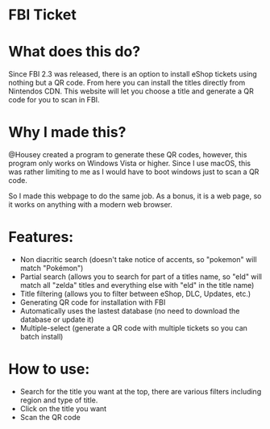 # FBI Ticket

# What does this do?
Since FBI 2.3 was released, there is an option to install eShop tickets using nothing but a QR code.
From here you can install the titles directly from Nintendos CDN.
This website will let you choose a title and generate a QR code for you to scan in FBI.

# Why I made this?
@Housey created a program to generate these QR codes, however, this program only works on Windows Vista or higher.
Since I use macOS, this was rather limiting to me as I would have to boot windows just to scan a QR code.

So I made this webpage to do the same job. As a bonus, it is a web page, so it works on anything with a modern web browser.

# Features:
* Non diacritic search (doesn't take notice of accents, so "pokemon" will match "Pokémon")
* Partial search (allows you to search for part of a titles name, so "eld" will match all "zelda" titles and everything else with "eld" in the title name)
* Title filtering (allows you to filter between eShop, DLC, Updates, etc.)
* Generating QR code for installation with FBI
* Automatically uses the lastest database (no need to download the database or update it)
* Multiple-select (generate a QR code with multiple tickets so you can batch install)

# How to use:
* Search for the title you want at the top, there are various filters including region and type of title.
* Click on the title you want
* Scan the QR code